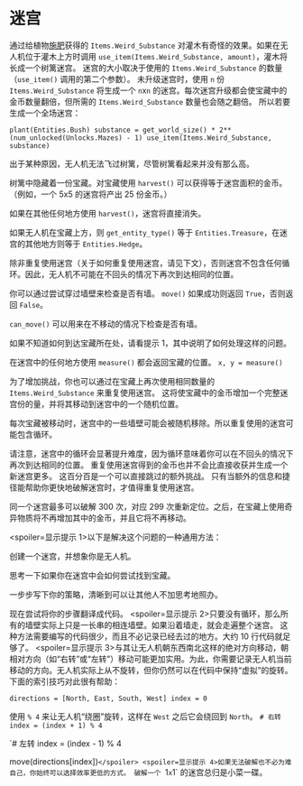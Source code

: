 # 迷宫
通过给植物[施肥](docs/unlocks/fertilizer.md)获得的 `Items.Weird_Substance` 对灌木有奇怪的效果。如果在无人机位于灌木上方时调用 `use_item(Items.Weird_Substance, amount)`，灌木将长成一个树篱迷宫。
迷宫的大小取决于使用的 `Items.Weird_Substance` 的数量（`use_item()` 调用的第二个参数）。
未升级迷宫时，使用 `n` 份 `Items.Weird_Substance` 将生成一个 `n`x`n` 的迷宫。每次迷宫升级都会使宝藏中的金币数量翻倍，但所需的 `Items.Weird_Substance` 数量也会随之翻倍。
所以若要生成一个全场迷宫：

`plant(Entities.Bush)
substance = get_world_size() * 2**(num_unlocked(Unlocks.Mazes) - 1)
use_item(Items.Weird_Substance, substance)`


出于某种原因，无人机无法飞过树篱，尽管树篱看起来并没有那么高。

树篱中隐藏着一份宝藏。对宝藏使用 `harvest()` 可以获得等于迷宫面积的金币。（例如，一个 5x5 的迷宫将产出 25 份金币。）

如果在其他任何地方使用 `harvest()`，迷宫将直接消失。

如果无人机在宝藏上方，则 `get_entity_type()` 等于 `Entities.Treasure`，在迷宫的其他地方则等于 `Entities.Hedge`。

除非重复使用迷宫（关于如何重复使用迷宫，请见下文），否则迷宫不包含任何循环。因此，无人机不可能在不回头的情况下再次到达相同的位置。

你可以通过尝试穿过墙壁来检查是否有墙。
`move()` 如果成功则返回 `True`，否则返回 `False`。

`can_move()` 可以用来在不移动的情况下检查是否有墙。

如果不知道如何到达宝藏所在处，请看提示 1，其中说明了如何处理这样的问题。

在迷宫中的任何地方使用 `measure()` 都会返回宝藏的位置。
`x, y = measure()`

为了增加挑战，你也可以通过在宝藏上再次使用相同数量的 `Items.Weird_Substance` 来重复使用迷宫。
这将使宝藏中的金币增加一个完整迷宫份的量，并将其移动到迷宫中的一个随机位置。

每次宝藏被移动时，迷宫中的一些墙壁可能会被随机移除。所以重复使用的迷宫可能包含循环。

请注意，迷宫中的循环会显著提升难度，因为循环意味着你可以在不回头的情况下再次到达相同的位置。
重复使用迷宫得到的金币也并不会比直接收获并生成一个新迷宫更多。
这百分百是一个可以直接跳过的额外挑战。
只有当额外的信息和捷径能帮助你更快地破解迷宫时，才值得重复使用迷宫。

同一个迷宫最多可以破解 300 次，对应 299 次重新定位。之后，在宝藏上使用奇异物质将不再增加其中的金币，并且它将不再移动。

<spoiler=显示提示 1>以下是解决这个问题的一种通用方法：

创建一个迷宫，并想象你是无人机。

思考一下如果你在迷宫中会如何尝试找到宝藏。

一步步写下你的策略，清晰到可以让其他人不加思考地照办。

现在尝试将你的步骤翻译成代码。
</spoiler>
<spoiler=显示提示 2>只要没有循环，那么所有的墙壁实际上只是一长串的相连墙壁。如果沿着墙走，就会走遍整个迷宫。
这种方法需要编写的代码很少，而且不必记录已经去过的地方。大约 10 行代码就足够了。</spoiler>
<spoiler=显示提示 3>与其让无人机朝东西南北这样的绝对方向移动，朝相对方向（如“右转”或“左转”）移动可能更加实用。为此，你需要记录无人机当前移动的方向。无人机实际上从不旋转，但你仍然可以在代码中保持“虚拟”的旋转。
下面的索引技巧对此很有帮助：

`directions = [North, East, South, West]
index = 0`

使用 `% 4` 来让无人机“绕圈”旋转，这样在 `West` 之后它会绕回到 `North`。
`# 右转
index = (index + 1) % 4`

`# 左转
index = (index - 1) % 4

move(directions[index])`</spoiler>
<spoiler=显示提示 4>如果无法破解也不必为难自己，你始终可以选择效率更低的方式。
破解一个 `1`x`1` 的迷宫总归是小菜一碟。</spoiler>